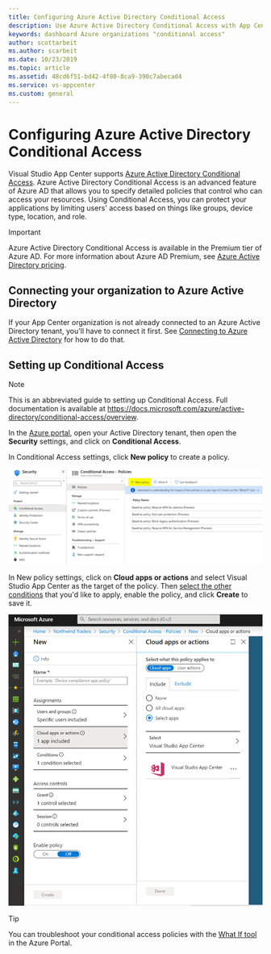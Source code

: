 ```yaml
---
title: Configuring Azure Active Directory Conditional Access
description: Use Azure Active Directory Conditional Access with App Center
keywords: dashboard Azure organizations "conditional access"
author: scottarbeit
ms.author: scarbeit
ms.date: 10/23/2019
ms.topic: article
ms.assetid: 48cd6f51-bd42-4f80-8ca9-390c7abecad4
ms.service: vs-appcenter
ms.custom: general
---
```


# Configuring Azure Active Directory Conditional Access

Visual Studio App Center supports [Azure Active Directory Conditional Access](https://docs.microsoft.com/azure/active-directory/conditional-access/overview). Azure Active Directory Conditional Access is an advanced feature of Azure AD that allows you to specify detailed policies that control who can access your resources. Using Conditional Access, you can protect your applications by limiting users' access based on things like groups, device type, location, and role.

> [!IMPORTANT]
> Azure Active Directory Conditional Access is available in the Premium tier of Azure AD. For more information about Azure AD Premium, see [Azure Active Directory pricing](https://azure.microsoft.com/en-us/pricing/details/active-directory/).

## Connecting your organization to Azure Active Directory

If your App Center organization is not already connected to an Azure Active Directory tenant, you'll have to connect it first. See [Connecting to Azure Active Directory](./connecting-to-azure-active-directory.md) for how to do that.

## Setting up Conditional Access

> [!NOTE]
> This is an abbreviated guide to setting up Conditional Access. Full documentation is available at https://docs.microsoft.com/azure/active-directory/conditional-access/overview.

In the [Azure portal](https://portal.azure.com), open your Active Directory tenant, then open the **Security** settings, and click on **Conditional Access**.

In Conditional Access settings, click **New policy** to create a policy.

![Azure Active Directory Conditional Access](./images/conditional-access-2.png)

In New policy settings, click on **Cloud apps or actions** and select Visual Studio App Center as the target of the policy. Then [select the other conditions](https://docs.microsoft.com/azure/active-directory/conditional-access/best-practices) that you'd like to apply, enable the policy, and click **Create** to save it.

![Azure Active Directory Conditional Access](./images/conditional-access-1.png)

> [!TIP]
> You can troubleshoot your conditional access policies with the [What If tool](https://docs.microsoft.com/azure/active-directory/conditional-access/troubleshoot-conditional-access-what-if) in the Azure Portal.
